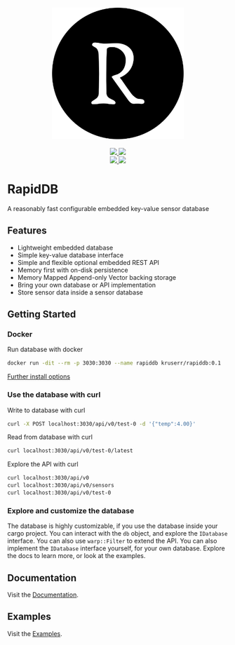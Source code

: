 <p align="center">
  <a href="https://github.com/kruserr/rapiddb" target="_blank">
    <img width="300" src="https://raw.githubusercontent.com/kruserr/rapiddb/main/assets/logo/logo.svg">
  </a>
  <br/>
  <br/>
  <a href="https://github.com/kruserr/rapiddb/releases" target="_blank">
    <img src="https://img.shields.io/github/v/release/kruserr/rapiddb?sort=semver&logo=GitHub&logoColor=white">
  </a>
  <a href="https://crates.io/crates/rapiddb" target="_blank">
    <img src="https://img.shields.io/crates/v/rapiddb?logo=Rust&logoColor=white"/> 
  </a>
  <br/>
  <a href="https://hub.docker.com/r/kruserr/rapiddb" target="_blank">
    <img src="https://img.shields.io/docker/v/kruserr/rapiddb?sort=semver&logo=docker&logoColor=white"/> 
  </a>
  <a href="https://codecov.io/gh/kruserr/rapiddb" target="_blank"> 
    <img src="https://img.shields.io/codecov/c/gh/kruserr/rapiddb?logo=Codecov&logoColor=white"/> 
  </a>
</p>

# RapidDB
A reasonably fast configurable embedded key-value sensor database

## Features
- Lightweight embedded database
- Simple key-value database interface
- Simple and flexible optional embedded REST API
- Memory first with on-disk persistence
- Memory Mapped Append-only Vector backing storage
- Bring your own database or API implementation
- Store sensor data inside a sensor database

## Getting Started
### Docker
Run database with docker
```bash
docker run -dit --rm -p 3030:3030 --name rapiddb kruserr/rapiddb:0.1
```

[Further install options](docs/install.md)

### Use the database with curl
Write to database with curl
```bash
curl -X POST localhost:3030/api/v0/test-0 -d '{"temp":4.00}'
```

Read from database with curl
```bash
curl localhost:3030/api/v0/test-0/latest
```

Explore the API with curl
```bash
curl localhost:3030/api/v0
curl localhost:3030/api/v0/sensors
curl localhost:3030/api/v0/test-0
```

### Explore and customize the database
The database is highly customizable, if you use the database inside
your cargo project. You can interact with the `db` object, and
explore the `IDatabase` interface. You can also use `warp::Filter`
to extend the API. You can also implement the `IDatabase` interface
yourself, for your own database. Explore the docs to learn more, or
look at the examples.

## Documentation
Visit the [Documentation](https://docs.rs/rapiddb-web).

## Examples
Visit the [Examples](https://github.com/kruserr/rapiddb/tree/main/examples).
